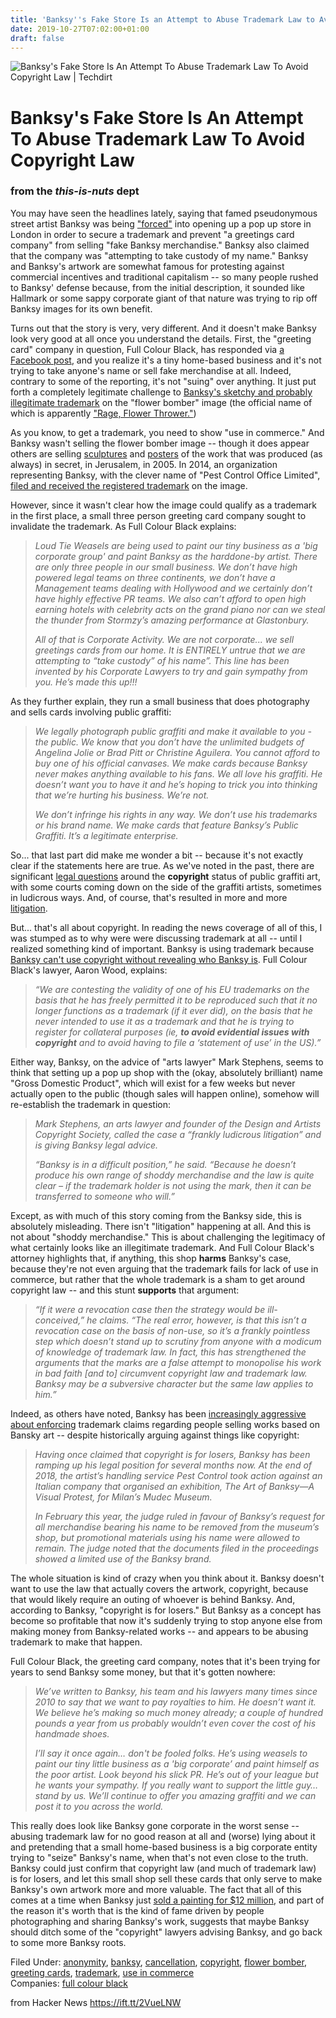 ```yaml
---
title: 'Banksy''s Fake Store Is an Attempt to Abuse Trademark Law to Avoid Copyright Law'
date: 2019-10-27T07:02:00+01:00
draft: false
---
```


![](https://ii.techdirt.com/s/t/i/td_icon_300.png "Banksy's Fake Store Is An Attempt To Abuse Trademark Law To Avoid Copyright Law | Techdirt")  

Banksy's Fake Store Is An Attempt To Abuse Trademark Law To Avoid Copyright Law
===============================================================================

### from the _this-is-nuts_ dept

You may have seen the headlines lately, saying that famed pseudonymous street artist Banksy was being ["forced"](https://www.theguardian.com/artanddesign/2019/oct/01/banksy-launches-homewares-shop-in-dispute-over-trademark) into opening up a pop up store in London in order to secure a trademark and prevent "a greetings card company" from selling "fake Banksy merchandise." Banksy also claimed that the company was "attempting to take custody of my name." Banksy and Banksy's artwork are somewhat famous for protesting against commercial incentives and traditional capitalism -- so many people rushed to Banksy' defense because, from the initial description, it sounded like Hallmark or some sappy corporate giant of that nature was trying to rip off Banksy images for its own benefit.

Turns out that the story is very, very different. And it doesn't make Banksy look very good at all once you understand the details. First, the "greeting card" company in question, Full Colour Black, has responded via [a Facebook post](https://www.facebook.com/notes/full-colour-black/public-statement-release/2557627524344258/), and you realize it's a tiny home-based business and it's not trying to take anyone's name or sell fake merchandise at all. Indeed, contrary to some of the reporting, it's not "suing" over anything. It just put forth a completely legitimate challenge to [Banksy's sketchy and probably illegitimate trademark](https://euipo.europa.eu/eSearch/#details/trademarks/012575155) on the "flower bomber" image (the official name of which is apparently ["Rage, Flower Thrower."](https://www.theartstory.org/artist/banksy/artworks/))

As you know, to get a trademark, you need to show "use in commerce." And Banksy wasn't selling the flower bomber image -- though it does appear others are selling [sculptures](https://hypebeast.com/2019/3/banksy-flower-bomber-medicom-toy-plus-brandalism-black-edition) and [posters](https://www.amazon.com/Flower-Bomber-Banksy-Reproduction-Poster/dp/B00EHL1E6C) of the work that was produced (as always) in secret, in Jerusalem, in 2005. In 2014, an organization representing Banksy, with the clever name of "Pest Control Office Limited", [filed and received the registered trademark](https://euipo.europa.eu/eSearch/#details/trademarks/012575155) on the image.

However, since it wasn't clear how the image could qualify as a trademark in the first place, a small three person greeting card company sought to invalidate the trademark. As Full Colour Black explains:

> _Loud Tie Weasels are being used to paint our tiny business as a 'big corporate group' and paint Banksy as the harddone-by artist. There are only three people in our small business. We don’t have high powered legal teams on three continents, we don’t have a Management teams dealing with Hollywood and we certainly don’t have highly effective PR teams. We also can’t afford to open high earning hotels with celebrity acts on the grand piano nor can we steal the thunder from Stormzy’s amazing performance at Glastonbury._
> 
> _All of that is Corporate Activity. We are not corporate... we sell greetings cards from our home. It is ENTIRELY untrue that we are attempting to “take custody” of his name”. This line has been invented by his Corporate Lawyers to try and gain sympathy from you. He’s made this up!!!_

As they further explain, they run a small business that does photography and sells cards involving public graffiti:

> _We legally photograph public graffiti and make it available to you - the public. We know that you don’t have the unlimited budgets of Angelina Jolie or Brad Pitt or Christine Aguilera. You cannot afford to buy one of his official canvases. We make cards because Banksy never makes anything available to his fans. We all love his graffiti. He doesn’t want you to have it and he’s hoping to trick you into thinking that we’re hurting his business. We’re not._
> 
> _We don’t infringe his rights in any way. We don’t use his trademarks or his brand name. We make cards that feature Banksy’s Public Graffiti. It’s a legitimate enterprise._

So... that last part did make me wonder a bit -- because it's not exactly clear if the statements here are true. As we've noted in the past, there are significant [legal questions](https://www.techdirt.com/articles/20180219/11142039268/court-destroys-future-public-art-installations-holding-building-owner-liable-destroying-this-one.shtml) around the **copyright** status of public graffiti art, with some courts coming down on the side of the graffiti artists, sometimes in ludicrous ways. And, of course, that's resulted in more and more [litigation](https://www.techdirt.com/articles/20190410/14472141972/mercedes-goes-to-court-to-get-background-use-public-murals-promotional-pics-deemed-fair-use.shtml).

But... that's all about copyright. In reading the news coverage of all of this, I was stumped as to why were were discussing trademark at all -- until I realized something kind of important. Banksy is using trademark because [Banksy can't use copyright without revealing who Banksy is](https://www.worldtrademarkreview.com/brand-management/frankly-pointless-step-why-banksy-pop-shop-could-hinder-trademark-case). Full Colour Black's lawyer, Aaron Wood, explains:

> _“We are contesting the validity of one of his EU trademarks on the basis that he has freely permitted it to be reproduced such that it no longer functions as a trademark (if it ever did), on the basis that he never intended to use it as a trademark and that he is trying to register for collateral purposes (ie, **to avoid evidential issues with copyright** and to avoid having to file a ‘statement of use’ in the US).”_

Either way, Banksy, on the advice of "arts lawyer" Mark Stephens, seems to think that setting up a pop up shop with the (okay, absolutely brilliant) name "Gross Domestic Product", which will exist for a few weeks but never actually open to the public (though sales will happen online), somehow will re-establish the trademark in question:

> _Mark Stephens, an arts lawyer and founder of the Design and Artists Copyright Society, called the case a “frankly ludicrous litigation” and is giving Banksy legal advice._
> 
> _“Banksy is in a difficult position,” he said. “Because he doesn’t produce his own range of shoddy merchandise and the law is quite clear – if the trademark holder is not using the mark, then it can be transferred to someone who will.”_

Except, as with much of this story coming from the Banksy side, this is absolutely misleading. There isn't "litigation" happening at all. And this is not about "shoddy merchandise." This is about challenging the legitimacy of what certainly looks like an illegitimate trademark. And Full Colour Black's attorney highlights that, if anything, this shop **harms** Banksy's case, because they're not even arguing that the trademark fails for lack of use in commerce, but rather that the whole trademark is a sham to get around copyright law -- and this stunt **supports** that argument:

> _“If it were a revocation case then the strategy would be ill-conceived,” he claims. “The real error, however, is that this isn’t a revocation case on the basis of non-use, so it’s a frankly pointless step which doesn’t stand up to scrutiny from anyone with a modicum of knowledge of trademark law. In fact, this has strengthened the arguments that the marks are a false attempt to monopolise his work in bad faith \[and to\] circumvent copyright law and trademark law. Banksy may be a subversive character but the same law applies to him.”_

Indeed, as others have noted, Banksy has been [increasingly aggressive about enforcing](https://www.theartnewspaper.com/news/banksy-croydon) trademark claims regarding people selling works based on Bansky art -- despite historically arguing against things like copyright:

> _Having once claimed that copyright is for losers, Banksy has been ramping up his legal position for several months now. At the end of 2018, the artist’s handling service Pest Control took action against an Italian company that organised an exhibition, The Art of Banksy—A Visual Protest, for Milan’s Mudec Museum._
> 
> _In February this year, the judge ruled in favour of Banksy’s request for all merchandise bearing his name to be removed from the museum’s shop, but promotional materials using his name were allowed to remain. The judge noted that the documents filed in the proceedings showed a limited use of the Banksy brand._

The whole situation is kind of crazy when you think about it. Banksy doesn't want to use the law that actually covers the artwork, copyright, because that would likely require an outing of whoever is behind Banksy. And, according to Banksy, "copyright is for losers." But Banksy as a concept has become so profitable that now it's suddenly trying to stop anyone else from making money from Banksy-related works -- and appears to be abusing trademark to make that happen.

Full Colour Black, the greeting card company, notes that it's been trying for years to send Banksy some money, but that it's gotten nowhere:

> _We’ve written to Banksy, his team and his lawyers many times since 2010 to say that we want to pay royalties to him. He doesn’t want it. We believe he’s making so much money already; a couple of hundred pounds a year from us probably wouldn’t even cover the cost of his handmade shoes._
> 
> _I’ll say it once again… don't be fooled folks. He’s using weasels to paint our tiny little business as a 'big corporate’ and paint himself as the poor artist. Look beyond his slick PR. He’s out of your league but he wants your sympathy. If you really want to support the little guy… stand by us. We’ll continue to offer you amazing graffiti and we can post it to you across the world._

This really does look like Banksy gone corporate in the worst sense -- abusing trademark law for no good reason at all and (worse) lying about it and pretending that a small home-based business is a big corporate entity trying to "seize" Banksy's name, when that's not even close to the truth. Banksy could just confirm that copyright law (and much of trademark law) is for losers, and let this small shop sell these cards that only serve to make Banksy's own artwork more and more valuable. The fact that all of this comes at a time when Banksy just [sold a painting for $12 million](https://www.cnn.com/videos/style/2019/10/03/banksy-devolved-parliament-painting-sold-auction-sothebys-orig-mss-ja.cnn), and part of the reason it's worth that is the kind of fame driven by people photographing and sharing Banksy's work, suggests that maybe Banksy should ditch some of the "copyright" lawyers advising Banksy, and go back to some more Banksy roots.

Filed Under: [anonymity](https://www.techdirt.com/blog/?tag=anonymity), [banksy](https://www.techdirt.com/blog/?tag=banksy), [cancellation](https://www.techdirt.com/blog/?tag=cancellation), [copyright](https://www.techdirt.com/blog/?tag=copyright), [flower bomber](https://www.techdirt.com/blog/?tag=flower+bomber), [greeting cards](https://www.techdirt.com/blog/?tag=greeting+cards), [trademark](https://www.techdirt.com/blog/?tag=trademark), [use in commerce](https://www.techdirt.com/blog/?tag=use+in+commerce)  
Companies: [full colour black](https://www.techdirt.com/blog/?company=full+colour+black)

  
  
from Hacker News https://ift.tt/2VueLNW
